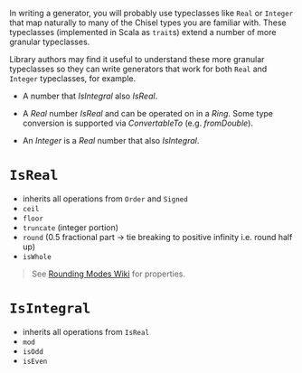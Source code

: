 In writing a generator, you will probably use typeclasses like `Real` or `Integer` that map naturally to many of the Chisel types you are familiar with.
These typeclasses (implemented in Scala as `trait`s) extend a number of more granular typeclasses.

Library authors may find it useful to understand these more granular typeclasses so they can write generators that work for both `Real` and `Integer` typeclasses, for example.

* A number that *IsIntegral* also *IsReal*. 

* A *Real* number *IsReal* and can be operated on in a *Ring*. Some type conversion is supported via *ConvertableTo* (e.g. *fromDouble*).
* An *Integer* is a *Real* number that also *IsIntegral*. 

# `IsReal`
* inherits all operations from `Order` and `Signed`
* `ceil`
* `floor`
* `truncate` (integer portion)
* `round` (0.5 fractional part -> tie breaking to positive infinity i.e. round half up)
* `isWhole`

> See [Rounding Modes Wiki](https://en.wikipedia.org/wiki/Rounding) for properties. 

# `IsIntegral`
* inherits all operations from `IsReal`
* `mod`
* `isOdd`
* `isEven`
